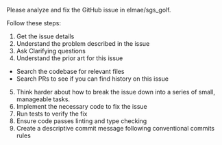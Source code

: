 Please analyze and fix the GitHub issue in elmae/sgs_golf.

Follow these steps:

1. Get the issue details
2. Understand the problem described in the issue
3. Ask Clarifying questions
4. Understand the prior art for this issue 
- Search the codebase for relevant files
- Search PRs to see if you can find history on this issue
5.  Think harder about how to break the issue down into a series of small, manageable tasks.
6. Implement the necessary code to fix the issue
5. Run tests to verify the fix
6. Ensure code passes linting and type checking
7. Create a descriptive commit message following conventional commits rules

